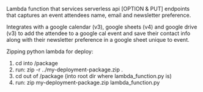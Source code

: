 Lambda function that services serverless api [OPTION & PUT] endpoints that captures an event attendees name, email and newsletter preference.

Integrates with a google calendar (v3), google sheets (v4) and google drive (v3) to add the attendee to a google cal event and save their contact info along with their newsletter preference in a google sheet unique to event.

Zipping python lambda for deploy:
1. cd into /package
2. run: zip -r ../my-deployment-package.zip .
3. cd out of /package (into root dir where lambda_function.py is)
4. run: zip my-deployment-package.zip lambda_function.py

